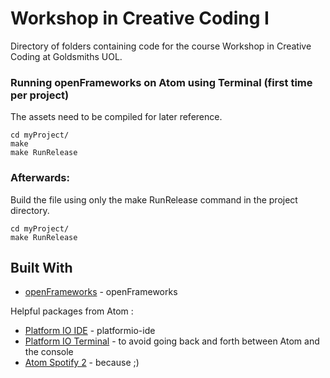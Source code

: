 # Workshop in Creative Coding I

Directory of folders containing code for the course Workshop in Creative Coding at Goldsmiths UOL.

<!-- ## Getting Started

These instructions will get you a copy of the project up and running on your local machine for development and testing purposes. See deployment for notes on how to deploy the project on a live system.

### Prerequisites

What things you need to install the software and how to install them

```
Give examples
``` -->

<!-- ### Installing

dugdew

```
Give the example
```

And repeat

```
until finished
```

End with an example of getting some data out of the system or using it for a little demo -->

### Running openFrameworks on Atom using Terminal (first time per project)

The assets need to be compiled for later reference.

```
cd myProject/
make
make RunRelease
```

### Afterwards:

Build the file using only the make RunRelease command in the project directory.

```
cd myProject/
make RunRelease
```

<!-- ### And coding style tests

Explain what these tests test and why

```
Give an example
```

## Deployment

Add additional notes about how to deploy this on a live system -->

## Built With

* [openFrameworks](http://openframeworks.cc/) - openFrameworks

Helpful packages from Atom :

* [Platform IO IDE](http://platformio.org/) - platformio-ide
* [Platform IO Terminal](http://platformio.org/) - to avoid going back and forth between Atom and the console
* [Atom Spotify 2](https://github.com/albertorestifo/atom-spotify2) - because ;)
<!-- * [Maven](https://maven.apache.org/) - Dependency Management
* [ROME](https://rometools.github.io/rome/) - Used to generate RSS Feeds -->

<!-- ## Contributing

Please read [CONTRIBUTING.md](https://gist.github.com/PurpleBooth/b24679402957c63ec426) for details on our code of conduct, and the process for submitting pull requests to us.

## Versioning

We use [SemVer](http://semver.org/) for versioning. For the versions available, see the [tags on this repository](https://github.com/your/project/tags).

## Authors

* **Billie Thompson** - *Initial work* - [PurpleBooth](https://github.com/PurpleBooth)

See also the list of [contributors](https://github.com/your/project/contributors) who participated in this project.

## License

This project is licensed under the MIT License - see the [LICENSE.md](LICENSE.md) file for details

## Acknowledgments

* Hat tip to anyone who's code was used
* Inspiration
* etc
 -->
